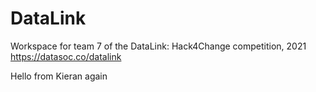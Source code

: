 # DataLink
Workspace for team 7 of the DataLink: Hack4Change competition, 2021
https://datasoc.co/datalink

Hello from Kieran again